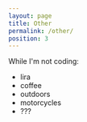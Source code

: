 ```yaml
---
layout: page
title: Other
permalink: /other/
position: 3
---
```


While I'm not coding:
- lira
- coffee
- outdoors
- motorcycles
- ???
